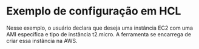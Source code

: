 # Exemplo de configuração em HCL
Nesse exemplo, o usuário declara que deseja uma instância EC2 com uma AMI específica e tipo de instância t2.micro. A ferramenta se encarrega de criar essa instância na AWS.
